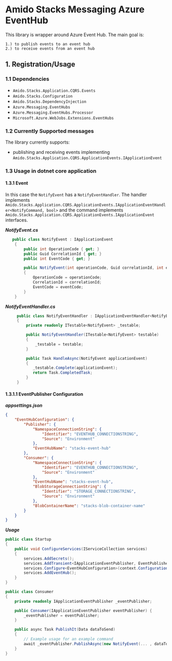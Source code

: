 # Amido Stacks Messaging Azure EventHub

This library is wrapper around Azure Event Hub.
The main goal is:

    1.) to publish events to an event hub
    2.) to receive events from an event hub

## 1. Registration/Usage

### 1.1 Dependencies
- `Amido.Stacks.Application.CQRS.Events`
- `Amido.Stacks.Configuration`
- `Amido.Stacks.DependencyInjection`
- `Azure.Messaging.EventHubs`
- `Azure.Messaging.EventHubs.Processor`
- `Microsoft.Azure.WebJobs.Extensions.EventHubs`

### 1.2 Currently Supported messages

The library currently supports:
  - publishing and receiving events implementing `Amido.Stacks.Application.CQRS.ApplicationEvents.IApplicationEvent`

### 1.3 Usage in dotnet core application

#### 1.3.1 Event
In this case the `NotifyEvent` has a `NotifyEventHandler`. The handler implements
`Amido.Stacks.Application.CQRS.ApplicationEvents.IApplicationEventHandler<NotifyCommand, bool>` and the command implements
`Amido.Stacks.Application.CQRS.ApplicationEvents.IApplicationEvent` interfaces.

***NotifyEvent.cs***

```cs
   public class NotifyEvent : IApplicationEvent
    {
        public int OperationCode { get; }
        public Guid CorrelationId { get; }
        public int EventCode { get; }

        public NotifyEvent(int operationCode, Guid correlationId, int eventCode)
        {
            OperationCode = operationCode;
            CorrelationId = correlationId;
            EventCode = eventCode;
        }
    }
```

***NotifyEventHandler.cs***

```cs
     public class NotifyEventHandler : IApplicationEventHandler<NotifyEvent>
     {
         private readonly ITestable<NotifyEvent> _testable;

         public NotifyEventHandler(ITestable<NotifyEvent> testable)
         {
             _testable = testable;
         }

         public Task HandleAsync(NotifyEvent applicationEvent)
         {
            _testable.Complete(applicationEvent);
            return Task.CompletedTask;
         }
     }
```
#### 1.3.1.1 EventPublisher Configuration

***appsettings.json***

```json
{
    "EventHubConfiguration": {
        "Publisher": {
            "NamespaceConnectionString": {
                "Identifier": "EVENTHUB_CONNECTIONSTRING",
                "Source": "Environment"
            },
            "EventHubName": "stacks-event-hub"
        },
        "Consumer": {
            "NamespaceConnectionString": {
                "Identifier": "EVENTHUB_CONNECTIONSTRING",
                "Source": "Environment"
            },
            "EventHubName": "stacks-event-hub",
            "BlobStorageConnectionString": {
                "Identifier": "STORAGE_CONNECTIONSTRING",
                "Source": "Environment"
            },
            "BlobContainerName": "stacks-blob-container-name"
        }
    }
}
```
***Usage***
```Startup.cs
public class Startup
{
    public void ConfigureServices(IServiceCollection services)
    {
        services.AddSecrets();
        services.AddTransient<IApplicationEventPublisher, EventPublisher>();
        services.Configure<EventHubConfiguration>(context.Configuration.GetSection("EventHubConfiguration"));
        services.AddEventHub();
    }
}

public class Consumer
{
    private readonly IApplicationEventPublisher _eventPublisher;

    public Consumer(IApplicationEventPublisher eventPublisher) {
        _eventPublisher = eventPublisher;
    }

    public async Task PublishIt(Data dataToSend)
    {
        // Example usage for an example command
        await _eventPublisher.PublishAsync(new NotifyEvent(... , dataToSend, ...));
    }
}
```
